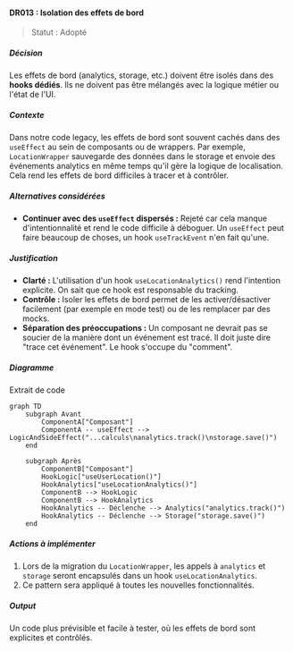 #### DR013 : Isolation des effets de bord



> Statut : Adopté



##### Décision



Les effets de bord (analytics, storage, etc.) doivent être isolés dans des **hooks dédiés**. Ils ne doivent pas être mélangés avec la logique métier ou l'état de l'UI.



##### Contexte



Dans notre code legacy, les effets de bord sont souvent cachés dans des `useEffect` au sein de composants ou de wrappers. Par exemple, `LocationWrapper` sauvegarde des données dans le storage et envoie des événements analytics en même temps qu'il gère la logique de localisation. Cela rend les effets de bord difficiles à tracer et à contrôler.



##### Alternatives considérées



- **Continuer avec des `useEffect` dispersés :** Rejeté car cela manque d'intentionnalité et rend le code difficile à déboguer. Un `useEffect` peut faire beaucoup de choses, un hook `useTrackEvent` n'en fait qu'une.



##### Justification



- **Clarté :** L'utilisation d'un hook `useLocationAnalytics()` rend l'intention explicite. On sait que ce hook est responsable du tracking.
- **Contrôle :** Isoler les effets de bord permet de les activer/désactiver facilement (par exemple en mode test) ou de les remplacer par des mocks.
- **Séparation des préoccupations :** Un composant ne devrait pas se soucier de la manière dont un événement est tracé. Il doit juste dire "trace cet événement". Le hook s'occupe du "comment".



##### Diagramme



Extrait de code

```mermaid
graph TD
    subgraph Avant
        ComponentA["Composant"]
        ComponentA -- useEffect --> LogicAndSideEffect("...calculs\nanalytics.track()\nstorage.save()")
    end

    subgraph Après
        ComponentB["Composant"]
        HookLogic["useUserLocation()"]
        HookAnalytics["useLocationAnalytics()"]
        ComponentB --> HookLogic
        ComponentB --> HookAnalytics
        HookAnalytics -- Déclenche --> Analytics("analytics.track()")
        HookAnalytics -- Déclenche --> Storage("storage.save()")
    end
```



##### Actions à implémenter



1. Lors de la migration du `LocationWrapper`, les appels à `analytics` et `storage` seront encapsulés dans un hook `useLocationAnalytics`.
2. Ce pattern sera appliqué à toutes les nouvelles fonctionnalités.



##### Output



Un code plus prévisible et facile à tester, où les effets de bord sont explicites et contrôlés.